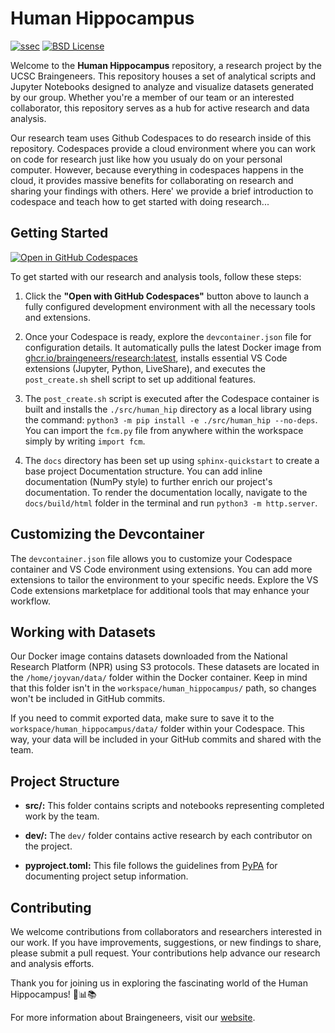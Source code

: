 # Human Hippocampus

[![ssec](https://img.shields.io/badge/SSEC-Project-purple?logo=data:image/png;base64,iVBORw0KGgoAAAANSUhEUgAAAA0AAAAOCAQAAABedl5ZAAAACXBIWXMAAAHKAAABygHMtnUxAAAAGXRFWHRTb2Z0d2FyZQB3d3cuaW5rc2NhcGUub3Jnm+48GgAAAMNJREFUGBltwcEqwwEcAOAfc1F2sNsOTqSlNUopSv5jW1YzHHYY/6YtLa1Jy4mbl3Bz8QIeyKM4fMaUxr4vZnEpjWnmLMSYCysxTcddhF25+EvJia5hhCudULAePyRalvUteXIfBgYxJufRuaKuprKsbDjVUrUj40FNQ11PTzEmrCmrevPhRcVQai8m1PRVvOPZgX2JttWYsGhD3atbHWcyUqX4oqDtJkJiJHUYv+R1JbaNHJmP/+Q1HLu2GbNoSm3Ft0+Y1YMdPSTSwQAAAABJRU5ErkJggg==&style=plastic)](https://escience.washington.edu/wetai/)
[![BSD License](https://badgen.net/badge/license/BSD-3-Clause/blue)](LICENSE)

Welcome to the **Human Hippocampus** repository, a research project by the UCSC Braingeneers. This repository houses a set of analytical scripts and Jupyter Notebooks designed to analyze and visualize datasets generated by our group. Whether you're a member of our team or an interested collaborator, this repository serves as a hub for active research and data analysis.

Our research team uses Github Codespaces to do research inside of this repository. Codespaces provide a cloud environment where you can work on code for research just like how you usualy do on your personal computer. However, because everything in codespaces happens in the cloud, it provides massive benefits for collaborating on research and sharing your findings with others. Here' we provide a brief introduction to codespace and teach how to get started with doing research...

## Getting Started

[![Open in GitHub Codespaces](https://github.com/codespaces/badge.svg)](https://codespaces.new/uw-ssec/human_hippocampus?quickstart=1)

To get started with our research and analysis tools, follow these steps:

1. Click the **"Open with GitHub Codespaces"** button above to launch a fully configured development environment with all the necessary tools and extensions.

2. Once your Codespace is ready, explore the `devcontainer.json` file for configuration details. It automatically pulls the latest Docker image from [ghcr.io/braingeneers/research:latest](https://ghcr.io/braingeneers/research:latest), installs essential VS Code extensions (Jupyter, Python, LiveShare), and executes the `post_create.sh` shell script to set up additional features.

3. The `post_create.sh` script is executed after the Codespace container is built and installs the `./src/human_hip` directory as a local library using the command: `python3 -m pip install -e ./src/human_hip --no-deps`. You can import the `fcm.py` file from anywhere within the workspace simply by writing `import fcm`.

4. The `docs` directory has been set up using `sphinx-quickstart` to create a base project Documentation structure. You can add inline documentation (NumPy style) to further enrich our project's documentation. To render the documentation locally, navigate to the `docs/build/html` folder in the terminal and run `python3 -m http.server`.

## Customizing the Devcontainer

The `devcontainer.json` file allows you to customize your Codespace container and VS Code environment using extensions. You can add more extensions to tailor the environment to your specific needs. Explore the VS Code extensions marketplace for additional tools that may enhance your workflow.

## Working with Datasets

Our Docker image contains datasets downloaded from the National Research Platform (NPR) using S3 protocols. These datasets are located in the `/home/joyvan/data/` folder within the Docker container. Keep in mind that this folder isn't in the `workspace/human_hippocampus/` path, so changes won't be included in GitHub commits.

If you need to commit exported data, make sure to save it to the `workspace/human_hippocampus/data/` folder within your Codespace. This way, your data will be included in your GitHub commits and shared with the team.

## Project Structure

- **src/:** This folder contains scripts and notebooks representing completed work by the team.

- **dev/:** The `dev/` folder contains active research by each contributor on the project.

- **pyproject.toml:** This file follows the guidelines from [PyPA](https://packaging.python.org/tutorials/packaging-projects/) for documenting project setup information.

## Contributing

We welcome contributions from collaborators and researchers interested in our work. If you have improvements, suggestions, or new findings to share, please submit a pull request. Your contributions help advance our research and analysis efforts.

Thank you for joining us in exploring the fascinating world of the Human Hippocampus! 🧠📊📚

For more information about Braingeneers, visit our [website](https://braingeneers.ucsc.edu/).
